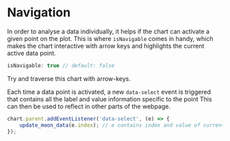 <!-- base_template: frappe_io/www/charts/charts_base.html -->
# Navigation

In order to analyse a data individually, it helps if the chart can activate a given point on the plot. This is where `isNavigable` comes in handy, which makes the chart interactive with arrow keys and highlights the current active data point.

```js
isNavigable: true // default: false
```

Try and traverse this chart with arrow-keys.

<project-demo data="2" v-bind:config="{
        type: 'bar',
        height: 140,
		isNavigable: 1,
        colors: ['light-blue'],
        axisOptions: { xAxisMode: 'tick' },
        barOptions: { spaceRatio: 0.2 },
    }">
</project-demo>

Each time a data point is activated, a new `data-select` event is triggered that contains all the label and value information specific to the point This can then be used to reflect in other parts of the webpage.

```js
chart.parent.addEventListener('data-select', (e) => {
    update_moon_data(e.index); // e contains index and value of current datapoint
});
```
